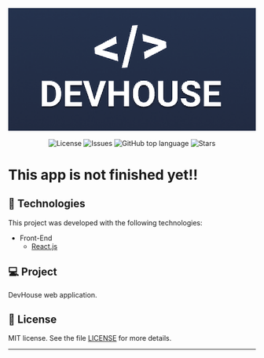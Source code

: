 <img alt="logo" src="githubAssets/devHouseLogo.PNG" />

<p align="center">

  <a href="LICENSE" style="text-decoration: none">
    <img alt="License" src="https://img.shields.io/github/license/Vitorrrocha/devHouseWeb?color=34CB79" />
  </a>

  <a href="https://github.com/Vitorrrocha/devHouseWeb/issues" style="text-decoration: none">
    <img alt="Issues" src="https://img.shields.io/github/issues/Vitorrrocha/devHouseWeb?color=34CB79" />
  </a>

  <a href="#" style="text-decoration: none">
    <img alt="GitHub top language" src="https://img.shields.io/github/languages/top/Vitorrrocha/devHouseWeb?color=34CB79" />
  </a>
  
  <a href="https://github.com/Vitorrrocha/devHouseWeb/stargazers" style="text-decoration: none">
    <img alt="Stars" src="https://img.shields.io/github/stars/Vitorrrocha/devHouseWeb?style=social" />
  </a>

</p>

# This app is not finished yet!!

## :rocket: Technologies

This project was developed with the following technologies:

- Front-End
  - [React.js](https://reactjs.org/)


## 💻 Project

DevHouse web application.

## :memo: License

MIT license. See the file [LICENSE](LICENSE) for more details.


---
